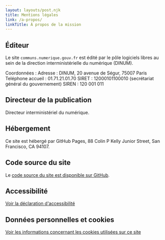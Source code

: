```yaml
---
layout: layouts/post.njk
title: Mentions légales
link: /a-propos/
linkTitle: À propos de la mission
---
```


## Éditeur

Le site `communs.numerique.gouv.fr` est édité par le pôle logiciels libres au sein de la direction interministérielle du numérique (DINUM).

Coordonnées :
Adresse : DINUM, 20 avenue de Ségur, 75007 Paris
Teléphone accueil : 01.71.21.01.70
SIRET : 12000101100010 (secrétariat général du gouvernement)
SIREN : 120 001 011

## Directeur de la publication

Directeur interministériel du numérique.

## Hébergement

Ce site est hébergé par GitHub Pages, 88 Colin P Kelly Junior Street, San Francisco, CA 94107.

## Code source du site

Le [code source du site est disponible sur GitHub](https://github.com/etalab/communs.numerique.gouv.fr).

## Accessibilité

[Voir la déclaration d'accessibilité](/accessibilité/)

## Données personnelles et cookies

[Voir les informations concernant les cookies utilisées sur ce site](/données-personnelles/)
